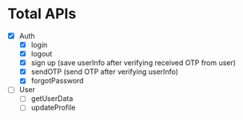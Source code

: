 # Total APIs

- [x] Auth
  - [x] login
  - [x] logout
  - [x] sign up (save userInfo after verifying received OTP from user)
  - [x] sendOTP (send OTP after verifying userInfo)
  - [x] forgotPassword

- [ ] User
  - [ ] getUserData
  - [ ] updateProfile
